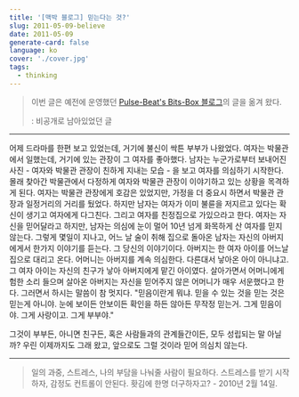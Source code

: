 ```yaml
---
title: '[맥박 블로그] 믿는다는 것?'
slug: 2011-05-09-believe
date: 2011-05-09
generate-card: false
language: ko
cover: './cover.jpg'
tags:
  - thinking
---
```


> 이번 글은 예전에 운영했던 [Pulse-Beat's Bits-Box 블로그](https://pulsebeat.tistory.com/)의 글을 옮겨 왔다.
>
> : 비공개로 남아있었던 글

---

어제 드라마를 한편 보고 있었는데, 거기에 불신이 싹튼 부부가 나왔었다. 여자는 박물관에서 일했는데, 거기에 있는 관장이 그 여자를 좋아했다. 남자는 누군가로부터 보내어진 사진 - 여자와 박물관 관장이 친하게 지내는 모습 - 을 보고 여자를 의심하기 시작한다. 몰래 찾아간 박물관에서 다정하게 여자와 박물관 관장이 이야기하고 있는 상황을 목격하게 된다. 여자는 박물관 관장에게 호감은 있었지만, 가정을 더 중요시 하면서 박물관 관장과 일정거리의 거리를 뒀었다. 하지만 남자는 여자가 이미 불륜을 저지르고 있다는 확신이 생기고 여자에게 다그친다. 그리고 여자를 친정집으로 가있으라고 한다. 여자는 자신을 믿어달라고 하지만, 남자는 의심에 눈이 멀어 10년 넘게 화목하게 산 여자를 믿지 않는다.
그렇게 몇일이 지나고, 어느 날 술이 취해 집으로 돌아온 남자는 자신의 아버지에게서 한가지 이야기를 듣는다. 그 당신의 이야기이다. 아버지는 한 여자 아이를 어느날 집으로 대리고 온다. 어머니는 아버지를 계속 의심한다. 다른대서 낳아온 아이 아니냐고. 그 여자 아이는 자신의 친구가 낳아 아버지에게 맡긴 아이였다. 살아가면서 어머니에게 험한 소리 들으며 살아온 아버지는 자신을 믿어주지 않은 어머니가 매우 서운했다고 한다. 그러면서 하시는 말씀이 참 멋지다. "믿음이란게 뭐냐. 믿을 수 있는 것을 믿는 것은 믿는게 아니야. 눈에 보이든 안보이든 확인을 하든 않아든 무작정 믿는거. 그게 믿음이야. 그게 사랑이고. 그게 부부야."

그것이 부부든, 아니면 친구든, 혹은 사람들과의 관계들간이든, 모두 성립되는 말 아닐까?
우린 이제까지도 그래 왔고, 앞으로도 그럴 것이라 믿어 의심치 않는다.

---

> 일의 과중, 스트레스, 나의 부담을 나눠줄 사람이 필요하다. 스트레스를 받기 시작하자, 감정도 컨트롤이 안된다. 홧김에 한명 더구하자고? - 2010년 2월 14일.
